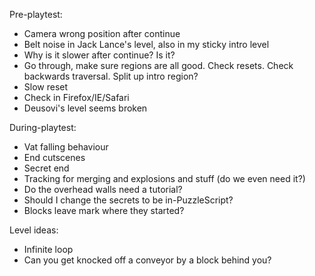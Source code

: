 Pre-playtest:
- Camera wrong position after continue
- Belt noise in Jack Lance's level, also in my sticky intro level
- Why is it slower after continue? Is it?
- Go through, make sure regions are all good. Check resets. Check backwards traversal. Split up intro region?
- Slow reset
- Check in Firefox/IE/Safari
- Deusovi's level seems broken

During-playtest:
- Vat falling behaviour
- End cutscenes
- Secret end
- Tracking for merging and explosions and stuff (do we even need it?)
- Do the overhead walls need a tutorial?
- Should I change the secrets to be in-PuzzleScript?
- Blocks leave mark where they started?

Level ideas:
- Infinite loop
- Can you get knocked off a conveyor by a block behind you?
